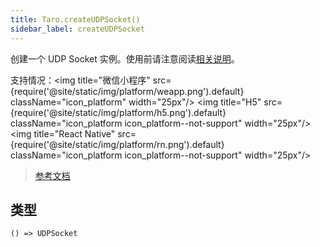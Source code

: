 ```yaml
---
title: Taro.createUDPSocket()
sidebar_label: createUDPSocket
---
```


创建一个 UDP Socket 实例。使用前请注意阅读[相关说明](https://developers.weixin.qq.com/miniprogram/dev/framework/ability/network.html)。

支持情况：<img title="微信小程序" src={require('@site/static/img/platform/weapp.png').default} className="icon_platform" width="25px"/> <img title="H5" src={require('@site/static/img/platform/h5.png').default} className="icon_platform icon_platform--not-support" width="25px"/> <img title="React Native" src={require('@site/static/img/platform/rn.png').default} className="icon_platform icon_platform--not-support" width="25px"/>

> [参考文档](https://developers.weixin.qq.com/miniprogram/dev/api/network/udp/wx.createUDPSocket.html)

## 类型

```tsx
() => UDPSocket
```
